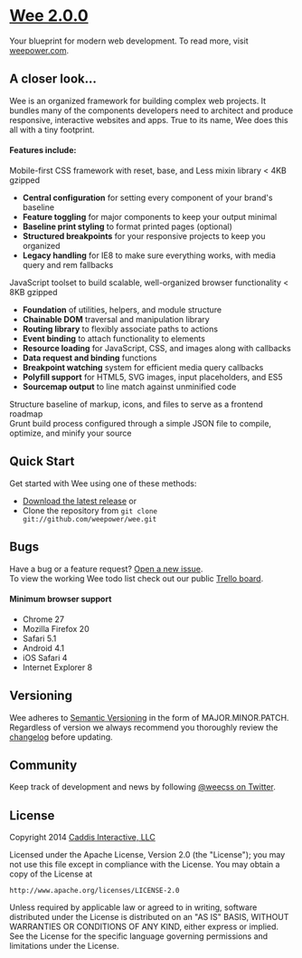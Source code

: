 # [Wee 2.0.0](https://github.com/weepower/wee)

Your blueprint for modern web development. To read more, visit [weepower.com](http://www.weepower.com).

## A closer look...

Wee is an organized framework for building complex web projects. It bundles many of the components developers need to architect and produce responsive, interactive websites and apps. True to its name, Wee does this all with a tiny footprint.

#### Features include:

Mobile-first CSS framework with reset, base, and Less mixin library < 4KB gzipped

* **Central configuration** for setting every component of your brand's baseline
* **Feature toggling** for major components to keep your output minimal
* **Baseline print styling** to format printed pages (optional)
* **Structured breakpoints** for your responsive projects to keep you organized
* **Legacy handling** for IE8 to make sure everything works, with media query and rem fallbacks

JavaScript toolset to build scalable, well-organized browser functionality < 8KB gzipped

* **Foundation** of utilities, helpers, and module structure
* **Chainable DOM** traversal and manipulation library
* **Routing library** to flexibly associate paths to actions
* **Event binding** to attach functionality to elements
* **Resource loading** for JavaScript, CSS, and images along with callbacks
* **Data request and binding** functions
* **Breakpoint watching** system for efficient media query callbacks
* **Polyfill support** for HTML5, SVG images, input placeholders, and ES5
* **Sourcemap output** to line match against unminified code

Structure baseline of markup, icons, and files to serve as a frontend roadmap  
Grunt build process configured through a simple JSON file to compile, optimize, and minify your source

## Quick Start

Get started with Wee using one of these methods:

* [Download the latest release](https://github.com/weepower/wee/archive/master.zip) or
* Clone the repository from `git clone git://github.com/weepower/wee.git`

## Bugs

Have a bug or a feature request? [Open a new issue](https://github.com/weepower/wee/issues).  
To view the working Wee todo list check out our public [Trello board](https://trello.com/b/7KbnQra9/wee).

#### Minimum browser support

* Chrome 27
* Mozilla Firefox 20
* Safari 5.1
* Android 4.1
* iOS Safari 4
* Internet Explorer 8

## Versioning

Wee adheres to [Semantic Versioning](http://semver.org/) in the form of MAJOR.MINOR.PATCH. Regardless of version we always recommend you thoroughly review the [changelog](https://github.com/weepower/wee/blob/development/CHANGELOG.md) before updating.

## Community

Keep track of development and news by following [@weecss on Twitter](https://twitter.com/weecss).

## License

Copyright 2014 [Caddis Interactive, LLC](http://www.caddis.co)

Licensed under the Apache License, Version 2.0 (the "License");
you may not use this file except in compliance with the License.
You may obtain a copy of the License at

    http://www.apache.org/licenses/LICENSE-2.0

Unless required by applicable law or agreed to in writing, software
distributed under the License is distributed on an "AS IS" BASIS,
WITHOUT WARRANTIES OR CONDITIONS OF ANY KIND, either express or implied.
See the License for the specific language governing permissions and
limitations under the License.
